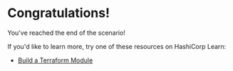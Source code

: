 # Congratulations!

You've reached the end of the scenario!

If you'd like to learn more, try one of these resources on HashiCorp Learn:

- [Build a Terraform Module](https://learn.hashicorp.com/tutorials/terraform/module-create?in=terraform/modules)